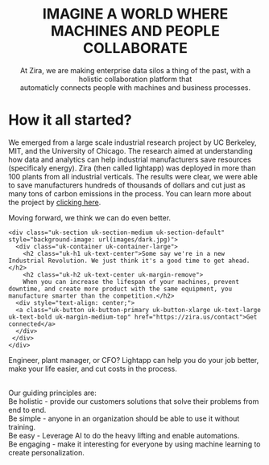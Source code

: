 <div class="uk-section uk-section-primary">
  <div class="uk-container uk-container-large">
    <h1 style="text-align: center;">IMAGINE A WORLD WHERE <BR> MACHINES AND PEOPLE COLLABORATE</h1>
    <p style="text-align: center;">At Zira, we are making enterprise data silos a thing of the past, with a holistic collaboration platform that <BR>automaticly  connects people with machines and business processes.
    </p>
   </div>
</div>
<div class="uk-section">
  <div class="uk-container uk-container-large">
    <div class="uk-grid">
      <div class="uk-width-1-3@m">
        <div class="uk-card uk-card-default uk-card-body" style="box-shadow: 0 0 0 0"><h1>How it all started?</h1>
        </div>
      </div>
    <div class="uk-width-expand@m">
      <div class="uk-card uk-card-default uk-card-body" style="box-shadow: 0 0 0 0">We emerged from a large scale industrial research project by UC Berkeley, MIT, and the University of Chicago.
    The research aimed at understanding how data and analytics can help industrial manufacturers save resources (specificaly energy).  Zira (then called lightapp)       was deployed in more than 100 plants from all industrial verticals.
    The results were clear, we were able to save manufacturers hundreds of thousands of dollars and cut just as many tons of carbon emissions in the process.
    You can learn more about the project by <a href="https://www.energy.ca.gov/publications/2019/unlocking-industrial-energy-efficiency-through-optimized-energy-management">clicking here</a>.

Moving forward, we think we can do even better.
      </div>
    </div>
  </div>
    
    <div class="uk-section uk-section-medium uk-section-default" style="background-image: url(images/dark.jpg)">
      <div class="uk-container uk-container-large">
        <h2 class="uk-h1 uk-text-center">Some say we're in a new Industrial Revolution. We just think it's a good time to get ahead.</h2>
        <h2 class="uk-h2 uk-text-center uk-margin-remove">
        When you can increase the lifespan of your machines, prevent downtime, and create more product with the same equipment, you manufacture smarter than the competition.</h2>
      <div style="text-align: center;">
      <a class="uk-button uk-button-primary uk-button-xlarge uk-text-large uk-text-bold uk-margin-medium-top" href="https://zira.us/contact">Get connected</a>
      </div>
     </div>
    </div>    

Engineer, plant manager, or CFO? Lightapp can help you do your job better, make your life easier, and cut costs in the process.
  </div>
            <br>Our guiding principles are:
        <br>Be holistic - provide our customers solutions that solve their problems from end to end.
        <br>Be simple - anyone in an organization should be able to use it without training.
        <br>Be easy - Leverage AI to do the heavy lifting and enable automations.
        <br>Be engaging -  make it interesting for everyone by using machine learning to create personalization.</h3>
</div>
